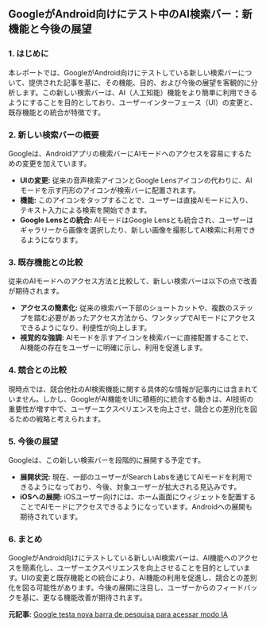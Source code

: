 ## GoogleがAndroid向けにテスト中のAI検索バー：新機能と今後の展望

### 1. はじめに

本レポートでは、GoogleがAndroid向けにテストしている新しい検索バーについて、提供された記事を基に、その機能、目的、および今後の展望を客観的に分析します。この新しい検索バーは、AI（人工知能）機能をより簡単に利用できるようにすることを目的としており、ユーザーインターフェース（UI）の変更と、既存機能との統合が特徴です。

### 2. 新しい検索バーの概要

Googleは、Androidアプリの検索バーにAIモードへのアクセスを容易にするための変更を加えています。

* **UIの変更:** 従来の音声検索アイコンとGoogle Lensアイコンの代わりに、AIモードを示す円形のアイコンが検索バーに配置されます。
* **機能:** このアイコンをタップすることで、ユーザーは直接AIモードに入り、テキスト入力による検索を開始できます。
* **Google Lensとの統合:** AIモードはGoogle Lensとも統合され、ユーザーはギャラリーから画像を選択したり、新しい画像を撮影してAI検索に利用できるようになります。

### 3. 既存機能との比較

従来のAIモードへのアクセス方法と比較して、新しい検索バーは以下の点で改善が期待されます。

* **アクセスの簡素化:** 従来の検索バー下部のショートカットや、複数のステップを踏む必要があったアクセス方法から、ワンタップでAIモードにアクセスできるようになり、利便性が向上します。
* **視覚的な強調:** AIモードを示すアイコンを検索バーに直接配置することで、AI機能の存在をユーザーに明確に示し、利用を促進します。

### 4. 競合との比較

現時点では、競合他社のAI検索機能に関する具体的な情報が記事内には含まれていません。しかし、GoogleがAI機能をUIに積極的に統合する動きは、AI技術の重要性が増す中で、ユーザーエクスペリエンスを向上させ、競合との差別化を図るための戦略と考えられます。

### 5. 今後の展望

Googleは、この新しい検索バーを段階的に展開する予定です。

* **展開状況:** 現在、一部のユーザーがSearch Labsを通じてAIモードを利用できるようになっており、今後、対象ユーザーが拡大される見込みです。
* **iOSへの展開:** iOSユーザー向けには、ホーム画面にウィジェットを配置することでAIモードにアクセスできるようになっています。Androidへの展開も期待されています。

### 6. まとめ

GoogleがAndroid向けにテストしている新しいAI検索バーは、AI機能へのアクセスを簡素化し、ユーザーエクスペリエンスを向上させることを目的としています。UIの変更と既存機能との統合により、AI機能の利用を促進し、競合との差別化を図る可能性があります。今後の展開に注目し、ユーザーからのフィードバックを基に、更なる機能改善が期待されます。


**元記事:** [Google testa nova barra de pesquisa para acessar modo IA](https://www.mundoconectado.com.br/android/google-testa-nova-barra-de-pesquisa-para-acessar-modo-ia-no-android/)